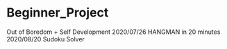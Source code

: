 # Beginner_Project
Out of Boredom + Self Development
2020/07/26 HANGMAN in 20 minutes
2020/08/20 Sudoku Solver

